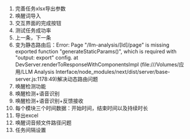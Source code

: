 1. 完善任务xlsx导出参数
2. 唤醒词导入
3. 交互界面的完成按钮
4. 测试任务成功率
5. 上一条，下一条
6. 变为静态路由后：Error: Page "/llm-analysis/[Id]/page" is missing exported function "generateStaticParams()", which is required with "output: export" config.
    at DevServer.renderToResponseWithComponentsImpl (file:///Volumes/应用/LLM Analysis Interface/node_modules/next/dist/server/base-server.js:1178:49)解决动态路由问题
7. 唤醒检测功能
8. 唤醒检测+语音识别
9. 唤醒检测+语音识别+反馈接收
10. 每个模块三个时间数据：开始时间，结束时间以及持续时长
11. 导出excel
12. 唤醒词音频文件路径问题
13. 任务间隔设置